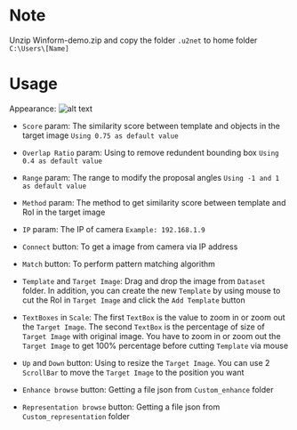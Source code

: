 # Note

Unzip Winform-demo.zip and copy the folder `.u2net` to home folder `C:\Users\[Name]`

# Usage

Appearance:
![alt text](https://cdn.discordapp.com/attachments/1081256318846894242/1099674576788656181/image.png)

* `Score` param: The similarity score between template and objects in the target image `Using 0.75 as default value`

* `Overlap Ratio` param: Using to remove redundent bounding box `Using 0.4 as default value`

* `Range` param: The range to modify the proposal angles `Using -1 and 1 as default value`

* `Method` param: The method to get similarity score between template and RoI in the target image

* `IP` param: The IP of camera `Example: 192.168.1.9`

* `Connect` button: To get a image from camera via IP address

* `Match` button: To perform pattern matching algorithm

* `Template` and `Target Image`: Drag and drop the image from `Dataset` folder. In addition, you can create the new `Template` by using mouse to cut the RoI in `Target Image` and click the `Add Template` button

* `TextBoxes` in `Scale`: The first `TextBox` is the value to zoom in or zoom out the `Target Image`. The second `TextBox` is the percentage of size of `Target Image` with original image. You have to zoom in or zoom out the `Target Image` to get 100% percentage before cutting `Template` via mouse

* `Up` and `Down` button: Using to resize the `Target Image`. You can use 2 `ScrollBar` to move the `Target Image` to the position you want

* `Enhance browse` button: Getting a file json from `Custom_enhance` folder

* `Representation browse` button: Getting a file json from `Custom_representation` folder

